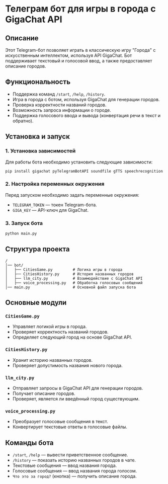# Телеграм бот для игры в города с GigaChat API

## Описание
Этот Telegram-бот позволяет играть в классическую игру "Города" с искусственным интеллектом, используя API GigaChat. Бот поддерживает текстовый и голосовой ввод, а также предоставляет описание городов.

## Функциональность
- Поддержка команд `/start`, `/help`, `/history`.
- Игра в города с ботом, используя GigaChat для генерации городов.
- Проверка корректности названий городов.
- Возможность запроса информации о городе.
- Поддержка голосового ввода и вывода (конвертация речи в текст и обратно).

## Установка и запуск
### 1. Установка зависимостей
Для работы бота необходимо установить следующие зависимости:
```sh
pip install gigachat pyTelegramBotAPI soundfile gTTS speechrecognition
```

### 2. Настройка переменных окружения
Перед запуском необходимо задать переменные окружения:
- `TELEGRAM_TOKEN` — токен Telegram-бота.
- `GIGA_KEY` — API-ключ для GigaChat.

### 3. Запуск бота
```sh
python main.py
```

## Структура проекта
```
/
│── bot/
│   ├── CitiesGame.py         # Логика игры в города
│   ├── CitiesHistory.py      # История названных городов
│   ├── llm_city.py           # Взаимодействие с GigaChat API
│   ├── voice_processing.py   # Обработка голосовых сообщений
│── main.py                   # Основной файл запуска бота
```

## Основные модули
### `CitiesGame.py`
- Управляет логикой игры в города.
- Проверяет корректность названий городов.
- Определяет следующий город на основе GigaChat API.

### `CitiesHistory.py`
- Хранит историю названных городов.
- Проверяет допустимость названия нового города.

### `llm_city.py`
- Отправляет запросы в GigaChat API для генерации городов.
- Получает описание городов.
- Проверяет, является ли введённый город существующим.

### `voice_processing.py`
- Преобразует голосовые сообщения в текст.
- Конвертирует текстовые ответы в голосовые файлы.

## Команды бота
- `/start`, `/help` — вывести приветственное сообщение.
- `/history` — показать историю названных городов в чате.
- Текстовые сообщения — ввод названия города.
- Голосовые сообщения — ввод названия города голосом.
- `Что это за город?` (кнопка) — получить описание города.
